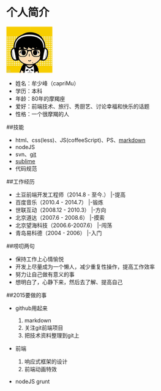 # 个人简介
![头像](/img/msf.png)

* 姓名：牟少峰（capriMu）
* 学历：本科
* 年龄：80年的摩羯座
* 爱好：前端技术、旅行、秀厨艺、讨论幸福和快乐的话题
* 性格：一个很摩羯的人

##技能
* html、css(less)、JS(coffeeScript)、PS、[markdown](http://git.intra.tudou.com/static/wiki/wikis/markdown-syntax)
* nodeJS
* svn、[git](/dev/git.md)
* [sublime](/dev/sublime.md)
* 代码规范
  
##工作经历
* 土豆前端开发工程师（2014.8 - 至今.） 	|-提高 
* 百度音乐（2010.4 - 2014.7）      	|-锻炼
* 世联互动（2008.12 - 2010.3）     	|-方向
* 北京道达（2007.6 - 2008.6）      	|-摸索
* 北京望海科技（2006.6-2007.6）     	|-闯荡
* 青岛易科德（2004 - 2006）         	|-入门


##唠叨两句
* 保持工作上心情愉悦
* 开发上尽量成为一个懒人，减少重复性操作，提高工作效率
* 努力让自己做有意义的事
* 想明白了，心静下来，然后去了解、提高自己

##2015要做的事
* github用起来
	1. markdown
	2. 关注git前端项目
	3. 把技术资料整理到git上

* 前端
	1. 响应式框架的设计
	2. 前端动画特效
* nodeJS grunt